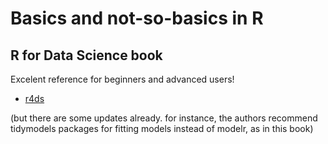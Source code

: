 # Basics and not-so-basics in R

## R for Data Science book

Excelent reference for beginners and advanced users!
-  [r4ds](https://r4ds.had.co.nz/index.html)

(but there are some updates already. for instance, the authors recommend tidymodels packages for fitting models instead of modelr, as in this book)
